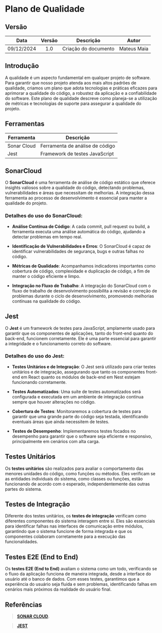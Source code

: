 # Plano de Qualidade

## Versão

|    Data    | Versão |      Descrição       |                                                        Autor                                                     |
|:----------:|:------:|:--------------------:|:----------------------------------------------------------------------------------------------------------------:|
| 09/12/2024 |  1.0   | Criação do documento | Mateus Maia  |

## Introdução

A qualidade é um aspecto fundamental em qualquer projeto de software. Para garantir que nosso projeto atenda aos mais altos padrões de qualidade, criamos um plano que adota tecnologias e práticas eficazes para aprimorar a qualidade do código, a robustez da aplicação e a confiabilidade do software. Este plano de qualidade descreve como planeja-se a utilização de métricas e tecnologias de suporte para assegurar a qualidade do projeto.

## Ferramentas

| Ferramenta  | Descrição                       |
| ----------- | ------------------------------- |
| Sonar Cloud | Ferramenta de análise de código |
| Jest        | Framework de testes JavaScript   |

## SonarCloud

O **SonarCloud** é uma ferramenta de análise de código estático que oferece insights valiosos sobre a qualidade do código, detectando problemas, vulnerabilidades e áreas que necessitam de melhorias. A integração dessa ferramenta ao processo de desenvolvimento é essencial para manter a qualidade do projeto.

### Detalhes do uso do SonarCloud:

- **Análise Contínua de Código**: A cada commit, pull request ou build, a ferramenta executa uma análise automática do código, ajudando a detectar problemas em tempo real.
  
- **Identificação de Vulnerabilidades e Erros**: O SonarCloud é capaz de identificar vulnerabilidades de segurança, bugs e outras falhas no código.

- **Métricas de Qualidade**: Acompanhamos indicadores importantes como cobertura de código, complexidade e duplicação de código, a fim de manter o código eficiente e limpo.

- **Integração no Fluxo de Trabalho**: A integração do SonarCloud com o fluxo de trabalho de desenvolvimento possibilita a revisão e correção de problemas durante o ciclo de desenvolvimento, promovendo melhorias contínuas na qualidade do código.

## Jest

O **Jest** é um framework de testes para JavaScript, amplamente usado para garantir que os componentes de aplicações, tanto do front-end quanto do back-end, funcionem corretamente. Ele é uma parte essencial para garantir a integridade e o funcionamento correto do software.

### Detalhes do uso do Jest:

- **Testes Unitários e de Integração**: O Jest será utilizado para criar testes unitários e de integração, assegurando que tanto os componentes front-end em React quanto os módulos de back-end em Nest estejam funcionando corretamente.

- **Testes Automatizados**: Uma suíte de testes automatizados será configurada e executada em um ambiente de integração contínua sempre que houver alterações no código.

- **Cobertura de Testes**: Monitoraremos a cobertura de testes para garantir que uma grande parte do código seja testada, identificando eventuais áreas que ainda necessitem de testes.

- **Testes de Desempenho**: Implementaremos testes focados no desempenho para garantir que o software seja eficiente e responsivo, principalmente em cenários com alta carga.

## Testes Unitários

Os **testes unitários** são realizados para avaliar o comportamento das menores unidades do código, como funções ou métodos. Eles verificam se as entidades individuais do sistema, como classes ou funções, estão funcionando de acordo com o esperado, independentemente das outras partes do sistema.

## Testes de Integração

Diferente dos testes unitários, os **testes de integração** verificam como diferentes componentes do sistema interagem entre si. Eles são essenciais para identificar falhas nas interfaces de comunicação entre módulos, garantindo que o sistema funcione de forma integrada e que os componentes colaboram corretamente para a execução das funcionalidades.

## Testes E2E (End to End)

Os **testes E2E (End to End)** avaliam o sistema como um todo, verificando se o fluxo da aplicação funciona de maneira integrada, desde a interface do usuário até o banco de dados. Com esses testes, garantimos que a experiência do usuário seja fluida e sem problemas, identificando falhas em cenários mais próximos da realidade do usuário final.

## Referências

> [**SONAR CLOUD**](https://www.sonarsource.com/products/sonarcloud).

> [**JEST**](https://jestjs.io/pt-BR/)
